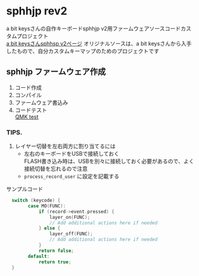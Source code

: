 # sphhjp rev2
a bit keysさんの自作キーボードsphhjp v2用ファームウェアソースコードカスタムプロジェクト  
[a bit keysさんsphhsp v2ページ](https://abitkeys.com/sphhjp/build_v2.html)
オリジナルソースは、a bit keysさんから入手したもので、自分カスタムキーマップのためのプロジェクトです  

## sphhjp ファームウェア作成
1. コード作成  
2. コンパイル  
3. ファームウェア書込み  
4. コードテスト  
[QMK test](https://config.qmk.fm/#/test/)

### TIPS.
1. レイヤー切替を左右両方に割り当てるには
    * 左右のキーボードをUSBで接続しておく  
    FLASH書き込み時は、USBを別々に接続しておく必要があるので、よく接続切替を忘れるので注意  
    * `process_record_user` に設定を記載する  

サンプルコード  
``` c
  switch (keycode) {
        case MO(FUNC):
            if (record->event.pressed) {
                layer_on(FUNC);
                // Add additional actions here if needed
            } else {
                layer_off(FUNC);
                // Add additional actions here if needed
            }
            return false;
        default:
            return true;
  }

```
